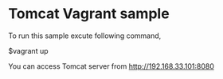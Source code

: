 Tomcat Vagrant sample
=====================

To run this sample excute following command,

$vagrant up

You can access Tomcat server from http://192.168.33.101:8080
